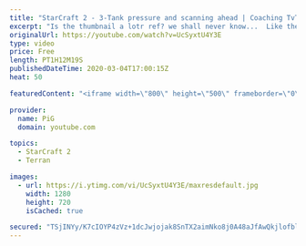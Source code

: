 ```yaml
---
title: "StarCraft 2 - 3-Tank pressure and scanning ahead | Coaching TvT D2"
excerpt: "Is the thumbnail a lotr ref? we shall never know...  Like the content? Then consider to leave a thumbs up and subscribe! ;) If you wish to support me please consider doing so through my patreon: https://www.patreon.com/PiGSC2 Videos don’t appear in your feed and you want to get notified about new uploads?"
originalUrl: https://youtube.com/watch?v=UcSyxtU4Y3E
type: video
price: Free
length: PT1H12M19S
publishedDateTime: 2020-03-04T17:00:15Z
heat: 50

featuredContent: "<iframe width=\"800\" height=\"500\" frameborder=\"0\" src=\"https://www.youtube.com/embed/UcSyxtU4Y3E\" allow=\"accelerometer; autoplay; encrypted-media; gyroscope; picture-in-picture\" allowfullscreen></iframe>"

provider:
  name: PiG
  domain: youtube.com

topics:
  - StarCraft 2
  - Terran

images:
  - url: https://i.ytimg.com/vi/UcSyxtU4Y3E/maxresdefault.jpg
    width: 1280
    height: 720
    isCached: true

secured: "TSjINYy/K7cIOYP4zVz+1dcJwjojak8SnTX2aimNko8j0A48aJfAwQkjlofblEVMN33p/aqwmDSH44jE99Ddbj3gDfduGB1wpYGso24gf+uLfU3Kdf0WdWlRm/JrtRmWzpBtbNsSt2n6jCnn++3jkgBJz1XBW33bMthBcGUKEOCZKdDPcPRbcgTz7IIABM4xrUtEwxJCdYmtGk6qLJQTSaXbIzLjE/3IDwuGXcv34X0vU9V77X6ATJ0xgJG6cof+YbInT9R8qEXYDlFZlRZi5Dp97Xb8zXMnSTYw7m9FKuBwZzx44yQRCgWARppFJLqSEZBpvqGim0QQf59oy9GVJV31oa4DVPmqIO+DxkrP+TDTDM75kwoq+f5PEIoyQZcBpoTgpxpDPF7yt+Omw0598g/Rd2nGESMk28jaMnw4aWA=;/2wcqGNCjtxzrnccI8Dbkw=="
---
```



